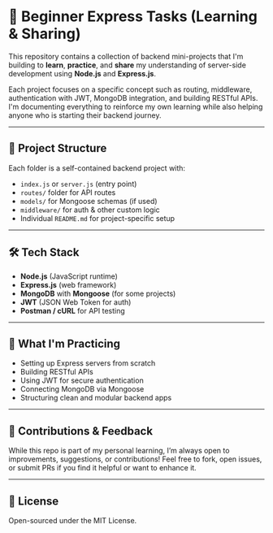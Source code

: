 # 🔧 Beginner Express Tasks (Learning & Sharing)

This repository contains a collection of backend mini-projects that I'm building to **learn**, **practice**, and **share** my understanding of server-side development using **Node.js** and **Express.js**.

Each project focuses on a specific concept such as routing, middleware, authentication with JWT, MongoDB integration, and building RESTful APIs. I'm documenting everything to reinforce my own learning while also helping anyone who is starting their backend journey.

---

## 📁 Project Structure

Each folder is a self-contained backend project with:

- `index.js` or `server.js` (entry point)
- `routes/` folder for API routes
- `models/` for Mongoose schemas (if used)
- `middleware/` for auth & other custom logic
- Individual `README.md` for project-specific setup

---

## 🛠 Tech Stack

- **Node.js** (JavaScript runtime)
- **Express.js** (web framework)
- **MongoDB** with **Mongoose** (for some projects)
- **JWT** (JSON Web Token for auth)
- **Postman / cURL** for API testing

---

## 🧠 What I'm Practicing

- Setting up Express servers from scratch
- Building RESTful APIs
- Using JWT for secure authentication
- Connecting MongoDB via Mongoose
- Structuring clean and modular backend apps

---

## 🤝 Contributions & Feedback

While this repo is part of my personal learning, I’m always open to improvements, suggestions, or contributions! Feel free to fork, open issues, or submit PRs if you find it helpful or want to enhance it.

---

## 📄 License

Open-sourced under the MIT License.